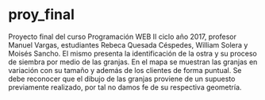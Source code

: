 # proy_final
Proyecto final del curso Programación WEB II ciclo año 2017, profesor Manuel Vargas, estudiantes Rebeca Quesada Céspedes, William Solera y Moisés Sancho.
El mismo presenta la identificación de la ostra y su proceso de siembra por medio de las granjas. En el mapa se muestran las granjas en variación con su tamaño y además de los clientes de forma puntual.
Se debe reconocer que el dibujo de las granjas proviene de un supuesto previamente realizado, por tal no damos fe de su respectiva geometría.
